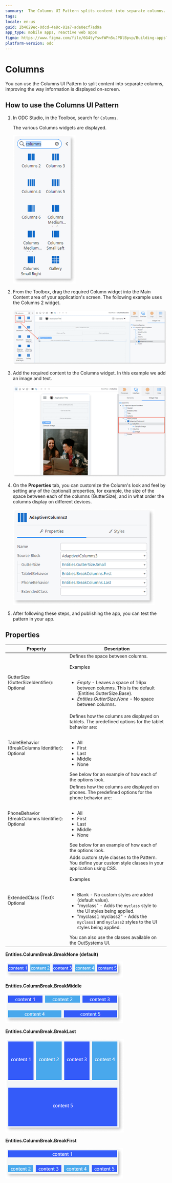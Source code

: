 ```yaml
---
summary:  The Columns UI Pattern splits content into separate columns.
tags: 
locale: en-us
guid: 2b4629ec-0dcd-4a8c-81a7-ade0ecf7ad9a
app_type: mobile apps, reactive web apps
figma: https://www.figma.com/file/6G4tyYswfWPn5uJPDlBpvp/Building-apps?type=design&node-id=3203%3A8947&t=ZwHw8hXeFhwYsO5V-1
platform-version: odc
---
```


# Columns

You can use the Columns UI Pattern to split content into separate columns, improving the way information is displayed on-screen.

## How to use the Columns UI Pattern

1. In ODC Studio, in the Toolbox, search for `Columns`.

    The various Columns widgets are displayed. 

    ![](images/columnsmob-image-1.png)

1. From the Toolbox, drag the required Column widget into the Main Content area of your application's screen. The following example uses the Columns 2 widget.

    ![](images/columnsmob-image-3.png)

1. Add the required content to the Columns widget. In this example we add an image and text.

    ![](images/columnsmob-image-4.png)

1. On the **Properties** tab, you can customize the Column's look and feel by setting any of the (optional) properties, for example, the size of the space between each of the columns (GutterSize), and in what order the columns display on different devices. 

    ![](images/columnsmob-image-2.png)

1. After following these steps, and publishing the app, you can test the pattern in your app. 

## Properties

**Property** |  **Description** |  
---|---
GutterSize (GutterSizeIdentifier): Optional | Defines the space between columns.<br/><br/>Examples<br/><br/><ul><li>_Empty_ - Leaves a space of 16px between columns. This is the default (Entities.GutterSize.Base).</li><li>_Entities.GutterSize.None_ - No space between columns.</li></ul> |
TabletBehavior (BreakColumns Identifier): Optional | Defines how the columns are displayed on tablets. The predefined options for the tablet behavior are:<br/><br/><ul><li>All</li><li>First</li><li>Last</li><li>Middle</li><li>None</li></ul>See below for an example of how each of the options look. |
PhoneBehavior (BreakColumns Identifier): Optional | Defines how the columns are displayed on phones. The predefined options for the phone behavior are:<br/><br/><ul><li>All</li><li>First</li><li>Last</li><li>Middle</li><li>None</li></ul>See below for an example of how each of the options look. |
ExtendedClass (Text): Optional | Adds custom style classes to the Pattern. You define your custom style classes in your application using CSS.<br/><br/>Examples<br/><br/><ul><li>Blank - No custom styles are added (default value).</li><li>"myclass" - Adds the ``myclass`` style to the UI styles being applied.</li><li>"myclass1 myclass2" - Adds the ``myclass1`` and ``myclass2`` styles to the UI styles being applied.</li></ul>You can also use the classes available on the OutSystems UI. 

**Entities.ColumnBreak.BreakNone (default)**

![](images/Column_break_none.png)  

**Entities.ColumnBreak.BreakMiddle**

![](images/Column_break_middle.png)

**Entities.ColumnBreak.BreakLast**

![](images/Column_break_last.png)

**Entities.ColumnBreak.BreakFirst**

![](images/Column_break_first.png)
